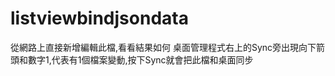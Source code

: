 listviewbindjsondata
====================
從網路上直接新增編輯此檔,看看結果如何
桌面管理程式右上的Sync旁出現向下箭頭和數字1,代表有1個檔案變動,按下Sync就會把此檔和桌面同步

